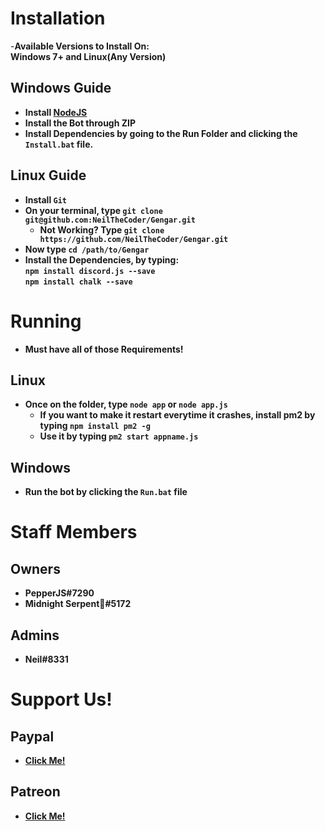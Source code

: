 # Installation

   -**Available Versions to Install On:**  
      **Windows 7+ and Linux(Any Version)**

## Windows Guide
- **Install [NodeJS](https://nodejs.org)**  
- **Install the Bot through ZIP**  
- **Install Dependencies by going to the Run Folder and clicking the `Install.bat` file.**

## Linux Guide
- **Install `Git`**  
- **On your terminal, type `git clone git@github.com:NeilTheCoder/Gengar.git`**  
  - **Not Working? Type `git clone https://github.com/NeilTheCoder/Gengar.git`**  
- **Now type `cd /path/to/Gengar`**  
- **Install the Dependencies, by typing:**  
 **`npm install discord.js --save`  
   `npm install chalk --save`**

# Running
- **Must have all of those Requirements!**

## Linux
- **Once on the folder, type `node app` or `node app.js`**  
   - **If you want to make it restart everytime it crashes, install pm2 by typing `npm install pm2 -g`**  
   - **Use it by typing `pm2 start appname.js`**

## Windows
- **Run the bot by clicking the `Run.bat` file**

# Staff Members

## Owners
- **PepperJS#7290**  
- **Midnight Serpent💫#5172**

## Admins
- **Neil#8331**

# Support Us!

## Paypal
- **[Click Me!](https://paypal.me/bulbadiscordbot)**
## Patreon
- **[Click Me!](https://www.patreon.com/gengarbot)**
